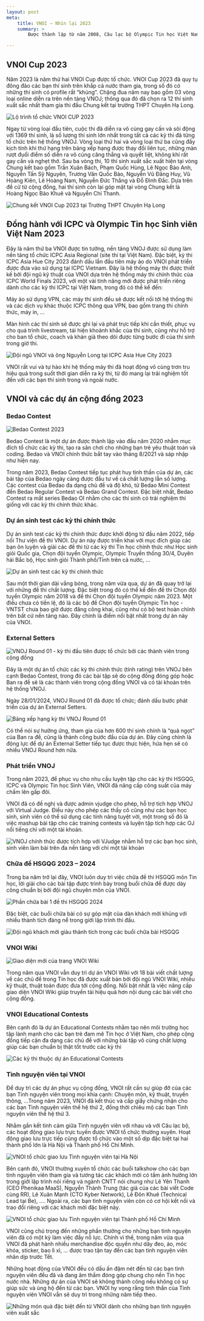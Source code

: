 ```yaml
---
layout: post
meta:
    title: VNOI – Nhìn lại 2023
    summary: >
        Được thành lập từ năm 2008, Câu lạc bộ Olympic Tin học Việt Nam - VNOI là cộng đồng của các học sinh, sinh viên có niềm đam mê với bộ môn lập trình thi đấu nói riêng và lĩnh vực công nghệ thông tin nói chung. Trải qua hơn 15 năm hoạt động, VNOI đã có nhiều đóng góp nổi bật cho nền tin học nước nhà. Đặc biệt, năm 2023 vừa qua là một năm đã để lại nhiều dấu ấn khó quên đối với Câu lạc bộ. Hãy cùng chúng mình điểm lại những hoạt động và thành tựu của VNOI trong năm vừa qua thông qua bài viết này nhé!

---
```


## VNOI Cup 2023

Năm 2023 là năm thứ hai VNOI Cup được tổ chức. VNOI Cup 2023 đã quy tụ đông đảo các bạn thí sinh trên khắp cả nước tham gia, trong số đó có những thí sinh có profile rất “khủng”. Chặng đua năm nay bao gồm 03 vòng loại online diễn ra trên nền tảng VNOJ; thông qua đó đã chọn ra 12 thí sinh xuất sắc nhất tham gia thi đấu Chung kết tại trường THPT Chuyên Hạ Long.

![Lộ trình tổ chức VNOI CUP 2023](../assets/vnoi-2023/image1.png)

Ngay từ vòng loại đầu tiên, cuộc thi đã diễn ra vô cùng gay cấn và sôi động với 1369 thí sinh, là số lượng thí sinh lớn nhất trong tất cả các kỳ thi đã từng tổ chức trên hệ thống VNOJ. Vòng loại thứ hai và vòng loại thứ ba cũng đầy kịch tính khi thứ hạng trên bảng xếp hạng được thay đổi liên tục, những màn rượt đuổi điểm số diễn ra vô cùng căng thẳng và quyết liệt, không khí rất gay cấn và nghẹt thở. Sau ba vòng thi, 10 thí sinh xuất sắc xuất hiện tại vòng Chung kết bao gồm Trần Xuân Bách, Phạm Quốc Hùng, Lê Ngọc Bảo Anh, Nguyễn Tấn Sỹ Nguyên, Trương Văn Quốc Bảo, Nguyễn Vũ Đăng Huy, Vũ Hoàng Kiên, Lê Hoàng Nam, Nguyễn Đức Thắng và Đỗ Đình Đắc. Dựa trên đề cử từ cộng đồng, hai thí sinh còn lại góp mặt tại vòng Chung kết là Hoàng Ngọc Bảo Khuê và Nguyễn Chí Thanh.


![Chung kết VNOI Cup 2023 tại Trường THPT Chuyên Hạ Long](../assets/vnoi-2023/image3.jpg)


## Đồng hành với ICPC và Olympic Tin học Sinh viên Việt Nam 2023

Đây là năm thứ ba VNOI được tin tưởng, nền tảng VNOJ được sử dụng làm nền tảng tổ chức ICPC Asia Regional (site thi tại Việt Nam). Đặc biệt, kỳ thi ICPC Asia Hue City 2023 đánh dấu lần đầu tiên máy ảo do VNOI phát triển được đưa vào sử dụng tại ICPC Vietnam. Đây là hệ thống máy thi được thiết kế bởi đội ngũ kỹ thuật của VNOI dựa trên hệ thống máy thi chính thức của ICPC World Finals 2023, với một vài tính năng mới được phát triển riêng dành cho các kỳ thi ICPC tại Việt Nam, trong đó có thể kể đến:

Máy ảo sử dụng VPN, các máy thí sinh đều sẽ được kết nối tới hệ thống thi và các dịch vụ khác thuộc ICPC thông qua VPN, bao gồm trang thi chính thức, máy in, …

Màn hình các thí sinh sẽ được ghi lại và phát trực tiếp khi cần thiết, phục vụ cho quá trình livestream, tái hiện khoảnh khắc của thí sinh, cũng như hỗ trợ cho ban tổ chức, coach và khán giả theo dõi được từng bước đi của thí sinh trong giờ thi.


![Đội ngũ VNOI và ông Nguyễn Long tại ICPC Asia Hue City 2023](../assets/vnoi-2023/image2.jpg)

VNOI rất vui và tự hào khi hệ thống máy thi đã hoạt động vô cùng trơn tru hiệu quả trong suốt thời gian diễn ra kỳ thi, từ đó mang lại trải nghiệm tốt đến với các bạn thí sinh trong và ngoài nước.


## VNOI và các dự án cộng đồng 2023

### Bedao Contest

![Bedao Contest 2023](../assets/vnoi-2023/image12.png)

Bedao Contest là một dự án được thành lập vào đầu năm 2020 nhằm mục đích tổ chức các kỳ thi, tạo ra sân chơi cho những bạn trẻ yêu thuật toán và coding. Bedao và VNOI chính thức bắt tay vào tháng 8/2021 và sáp nhập như hiện nay.

Trong năm 2023, Bedao Contest tiếp tục phát huy tinh thần của dự án, các bài tập của Bedao ngày càng được đầu tư về cả chất lượng lẫn số lượng. Các contest của 
Bedao đa dạng chủ đề và độ khó, từ Bedao Mini Contest đến Bedao Regular Contest và Bedao Grand Contest. Đặc biệt nhất, Bedao Contest ra mắt series Bedao OI nhằm cho các thí sinh có trải nghiệm thi giống với các kỳ thi chính thức khác. 

### Dự án sinh test các kỳ thi chính thức

Dự án sinh test các kỳ thi chính thức được khởi động từ đầu năm 2022, tiếp nối Thư viện đề thi VNOI. Dự án này được triển khai với mục đích giúp các bạn ôn luyện và giải các đề thi từ các kỳ thi Tin học chính thức như Học sinh giỏi Quốc gia, Chọn đội tuyển Olympic, Olympic Truyền thống 30/4, Duyên hải Bắc bộ, Học sinh giỏi Thành phố/Tỉnh trên cả nước, …

![Dự án sinh test các kỳ thi chính thức](../assets/vnoi-2023/image5.jpg)

Sau một thời gian dài vắng bóng, trong năm vừa qua, dự án đã quay trở lại với những đề thi chất lượng. Đặc biệt trong đó có thể kể đến đề thi Chọn đội tuyển Olympic năm 2018 và đề thi Chọn đội tuyển Olympic năm 2023. Một điều chưa có tiền lệ, đó là các bộ đề Chọn đội tuyển Olympic Tin học - VNTST chưa bao giờ được đăng công khai, cũng như có bộ test hoàn chỉnh trên bất cứ nền tảng nào. Đây chính là điểm nổi bật nhất trong dự án này của VNOI.


### External Setters

![VNOJ Round 01 - kỳ thi đầu tiên được tổ chức bởi các thành viên trong cộng đồng](../assets/vnoi-2023/image4.jpg)

Đây là một dự án tổ chức các kỳ thi chính thức (tính rating) trên VNOJ bên cạnh Bedao Contest, trong đó các bài tập sẽ do cộng đồng đóng góp hoặc Ban ra đề sẽ là các thành viên trong cộng đồng VNOI và có tài khoản trên hệ thống VNOJ.

Ngày 28/01/2024, VNOJ Round 01 đã được tổ chức; đánh dấu bước phát triển của dự án External Setters.


![Bảng xếp hạng kỳ thi VNOJ Round 01](../assets/vnoi-2023/image7.png)

Có thể nói sự hưởng ứng, tham gia của hơn 600 thí sinh chính là “quả ngọt” của Ban ra đề, cũng là thành công bước đầu của dự án. Đây cũng chính là động lực để dự án External Setter tiếp tục được thực hiện, hứa hẹn sẽ có nhiều VNOJ Round hơn nữa.

### Phát triển VNOJ

Trong năm 2023, để phục vụ cho nhu cầu luyện tập cho các kỳ thi HSGQG, ICPC và
Olympic Tin học Sinh Viên, VNOI đã nâng cấp công suất của máy chấm lên gấp đôi. 

VNOI đã có đề nghị và được admin vjudge cho phép, hỗ trợ tích hợp VNOJ với
Virtual Judge. Điều này cho phép các thầy cô cũng như các bạn học sinh, sinh
viên có thể sử dụng các tính năng tuyệt vời, một trong số đó là việc mashup bài
tập cho các training contests và luyện tập tích hợp các OJ nổi tiếng chỉ với
một tài khoản.

![VNOJ chính thức được tích hợp với VJudge nhằm hỗ trợ các bạn học sinh, sinh viên làm bài trên đa nền tảng với chỉ một tài khoản](../assets/vnoi-2023/image11.jpg)

### Chữa đề HSGQG 2023 – 2024

Trong ba năm trở lại đây, VNOI luôn duy trì việc chữa đề thi HSGQG môn Tin học, lời giải cho các bài tập được trình bày trong buổi chữa đề được dày công chuẩn bị bởi đội ngũ chuyên môn của VNOI.

![Phần chữa bài 1 đề thi HSGQG 2024](../assets/vnoi-2023/image6.png)

Đặc biệt, các buổi chữa bài có sự góp mặt của dàn khách mời khủng với nhiều thành tích đáng nể trong giới lập trình thi đấu.

![Đội ngũ khách mời giàu thành tích trong các buổi chữa bài HSGQG](../assets/vnoi-2023/image9.png)

### VNOI Wiki

![Giao diện mới của trang VNOI Wiki](../assets/vnoi-2023/image13.png)

Trong năm qua VNOI vẫn duy trì dự án VNOI Wiki với 18 bài viết chất lượng về các chủ đề trong Tin học đã được xuất bản bởi đội ngũ VNOI Wiki, nhiều kỹ thuật, thuật toán được đưa tới cộng đồng. Nổi bật nhất là việc nâng cấp giao diện VNOI Wiki giúp truyền tải hiệu quả hơn nội dung các bài viết cho cộng đồng. 

### VNOI Educational Contests

Bên cạnh đó là dự án Educational Contests nhằm tạo nên môi trường học tập lành mạnh cho các bạn trẻ đam mê Tin học ở Việt Nam, cho phép cộng đồng tiếp cận đa dạng các chủ đề với những bài tập vô cùng chất lượng giúp các bạn chuẩn bị thật tốt trước các kỳ thi

![Các kỳ thi thuộc dự án Educational Contests](../assets/vnoi-2023/image8.png)

### Tình nguyện viên tại VNOI


Để duy trì các dự án phục vụ cộng đồng, VNOI rất cần sự giúp đỡ của các bạn Tình nguyện viên trong mọi khía cạnh: Chuyên môn, kỹ thuật, truyền thông, ...Trong năm 2023, VNOI đã kết thúc và cấp giấy chứng nhận cho các bạn Tình nguyện viên thế hệ thứ 2, đồng thời chiêu mộ các bạn Tình nguyện viên thế hệ thứ 3.

Nhằm gắn kết tình cảm giữa Tình nguyện viên với nhau và với Câu lạc bộ, các hoạt động giao lưu trực tuyến được VNOI tổ chức thường xuyên. Hoạt động giao lưu trực tiếp cũng được tổ chức vào một số dịp đặc biệt tại hai thành phố lớn là Hà Nội và Thành phố Hồ Chí Minh.

![VNOI tổ chức giao lưu Tình nguyện viên tại Hà Nội](../assets/vnoi-2023/image10.jpg)

Bên cạnh đó, VNOI thường xuyên tổ chức các buổi talkshow cho các bạn tình nguyện viên tham gia và tương tác các khách mời có tầm ảnh hưởng lớn trong giới lập trình nói riêng và ngành CNTT nói chung như Lê Yên Thanh (CEO Phenikaa MaaS), Nguyễn Thành Trung (tác giả của các bài viết Code cùng RR), Lê Xuân Mạnh (CTO Kyber Network), Lê Đôn Khuê (Technical Lead tại Be), …. Ngoài ra, các bạn tình nguyện viên còn có cơ hội kết nối và trao đổi riêng với các khách mời đặc biệt này.

![VNOI tổ chức giao lưu Tình nguyện viên tại Thành phố Hồ Chí Minh](../assets/vnoi-2023/image12.jpg)

VNOI cũng chú trọng đến những phần thưởng cho những bạn tình nguyện viên đã có một kỳ làm việc đầy nỗ lực. Chính vì thế, trong năm vừa qua VNOI đã phát hành nhiều merchandise độc quyền như dây đeo, áo, móc khóa, sticker, bao lì xì, … được trao tận tay đến các bạn tình nguyện viên nhân dịp trước Tết. 

Những hoạt động của VNOI đều có dấu ấn đậm nét đến từ các bạn tình nguyện viên đều đã và đang âm thầm đóng góp chung cho nền Tin học nước nhà. Những dự án của VNOI sẽ không thành công nếu không có sự giúp sức và ủng hộ đến từ các bạn. VNOI hy vọng rằng tinh thần của Tình nguyện viên VNOI vẫn sẽ duy trì trong những năm tiếp theo.

![Những món quà đặc biệt đến từ VNOI dành cho những bạn tình nguyện viên xuất sắc](../assets/vnoi-2023/image11.png)

